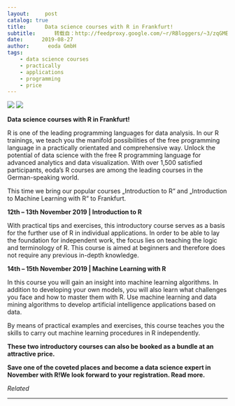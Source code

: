 ```yaml
---
layout:     post
catalog: true
title:      Data science courses with R in Frankfurt!
subtitle:      转载自：http://feedproxy.google.com/~r/RBloggers/~3/zqGMEvSbT9o/
date:      2019-08-27
author:      eoda GmbH
tags:
    - data science courses
    - practically
    - applications
    - programming
    - price
---
```






![](https://i2.wp.com/server.eoda.de/wp-content/uploads/2019/08/r-training-frankfurt-1000x624.png?w=450&is-pending-load=1#038;ssl=1)
![](https://i2.wp.com/server.eoda.de/wp-content/uploads/2019/08/r-training-frankfurt-1000x624.png?w=450&ssl=1)


**Data science courses with R in Frankfurt!**

R is one of the leading programming languages for data analysis. In our R trainings, we teach you the manifold possibilities of the free programming language in a practically orientated and comprehensive way. Unlock the potential of data science with the free R programming language for advanced analytics and data visualization. With over 1,500 satisfied participants, eoda’s R courses are among the leading courses in the German-speaking world.

This time we bring our popular courses „Introduction to R“ and „Introduction to Machine Learning with R“ to Frankfurt.

**12th – 13th November 2019 | Introduction to R**

With practical tips and exercises, this introductory course serves as a basis for the further use of R in individual applications. In order to be able to lay the foundation for independent work, the focus lies on teaching the logic and terminology of R. This course is aimed at beginners and therefore does not require any previous in-depth knowledge.

**14th – 15th November 2019 | Machine Learning with R**

In this course you will gain an insight into machine learning algorithms. In addition to developing your own models, you will also learn what challenges you face and how to master them with R. Use machine learning and data mining algorithms to develop artificial intelligence applications based on data.

By means of practical examples and exercises, this course teaches you the skills to carry out machine learning procedures in R independently.

**These two introductory courses can also be booked as a bundle at an attractive price.**

**Save one of the coveted places and become a data science expert in November with R!****We look forward to your registration****. Read more.**


*Related*






---
